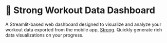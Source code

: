 # 💪 Strong Workout Data Dashboard

A Streamlit-based web dashboard designed to visualize and analyze your workout data exported from the  mobile app, [Strong](https://www.strong.app/). Quickly generate rich data visualizations on your progress. 

